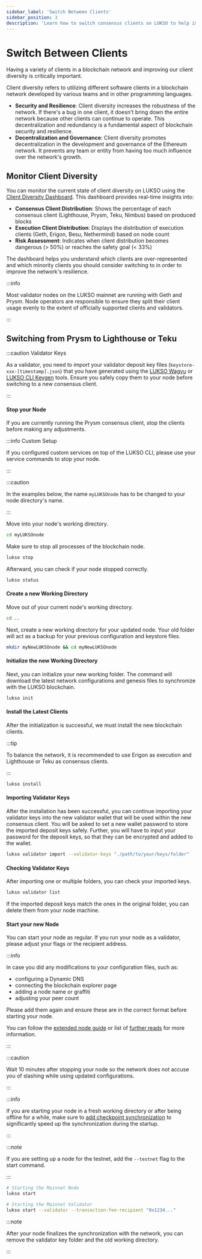 ```yaml
---
sidebar_label: 'Switch Between Clients'
sidebar_position: 3
description: 'Learn how to switch consensus clients on LUKSO to help improve client diversity: switch from Prysm to Lighthouse or Teku.'
---
```


# Switch Between Clients

Having a variety of clients in a blockchain network and improving our client diversity is critically important.

Client diversity refers to utilizing different software clients in a blockchain network developed by various teams and in other programming languages.

- **Security and Resilience**: Client diversity increases the robustness of the network. If there's a bug in one client, it doesn't bring down the entire network because other clients can continue to operate. This decentralization and redundancy is a fundamental aspect of blockchain security and resilience.
- **Decentralization and Governance**: Client diversity promotes decentralization in the development and governance of the Ethereum network. It prevents any team or entity from having too much influence over the network's growth.

## Monitor Client Diversity

You can monitor the current state of client diversity on LUKSO using the [Client Diversity Dashboard](https://clientdiversity.lukso.network/). This dashboard provides real-time insights into:

- **Consensus Client Distribution**: Shows the percentage of each consensus client (Lighthouse, Prysm, Teku, Nimbus) based on produced blocks
- **Execution Client Distribution**: Displays the distribution of execution clients (Geth, Erigon, Besu, Nethermind) based on node count
- **Risk Assessment**: Indicates when client distribution becomes dangerous (> 50%) or reaches the safety goal (< 33%)

The dashboard helps you understand which clients are over-represented and which minority clients you should consider switching to in order to improve the network's resilience.

:::info

Most validator nodes on the LUKSO mainnet are running with Geth and Prysm. Node operators are responsible to ensure they split their client usage evenly to the extent of officially supported clients and validators.

:::

## Switching from Prysm to Lighthouse or Teku

:::caution Validator Keys

As a validator, you need to import your validator deposit key files (`keystore-xxx-[timestamp].json`) that you have generated using the [LUKSO Wagyu](https://github.com/lukso-network/tools-wagyu-key-gen) or [LUKSO CLI Keygen](https://github.com/lukso-network/tools-key-gen-cli) tools. Ensure you safely copy them to your node before switching to a new consensus client.

:::

#### Stop your Node

If you are currently running the Prysm consensus client, stop the clients before making any adjustments.

:::info Custom Setup

If you configured custom services on top of the LUKSO CLI, please use your service commands to stop your node.

:::

:::caution

In the examples below, the name `myLUKSOnode` has to be changed to your node directory's name.

:::

Move into your node's working directory.

```bash
cd myLUKSOnode
```

Make sure to stop all processes of the blockchain node.

```bash
lukso stop
```

Afterward, you can check if your node stopped correctly.

```bash
lukso status
```

#### Create a new Working Directory

Move out of your current node's working directory.

```bash
cd ..
```

Next, create a new working directory for your updated node. Your old folder will act as a backup for your previous configuration and keystore files.

```bash
mkdir myNewLUKSOnode && cd myNewLUKSOnode
```

#### Initialize the new Working Directory

Next, you can initialize your new working folder. The command will download the latest network configurations and genesis files to synchronize with the LUKSO blockchain.

```bash
lukso init
```

#### Install the Latest Clients

After the initialization is successful, we must install the new blockchain clients.

:::tip

To balance the network, it is recommended to use Erigon as execution and Lighthouse or Teku as consensus clients.

:::

```bash
lukso install
```

#### Importing Validator Keys

After the installation has been successful, you can continue importing your validator keys into the new validator wallet that will be used within the new consensus client. You will be asked to set a new wallet password to store the imported deposit keys safely. Further, you will have to input your password for the deposit keys, so that they can be encrypted and added to the wallet.

```bash
lukso validator import --validator-keys "./path/to/your/keys/folder"
```

#### Checking Validator Keys

After importing one or multiple folders, you can check your imported keys.

```bash
lukso validator list
```

If the imported deposit keys match the ones in the original folder, you can delete them from your node machine.

#### Start your new Node

You can start your node as regular. If you run your node as a validator, please adjust your flags or the recipient address.

:::info

In case you did any modifications to your configuration files, such as:

- configuring a Dynamic DNS
- connecting the blockchain explorer page
- adding a node name or graffiti
- adjusting your peer count

Please add them again and ensure these are in the correct format before starting your node.

You can follow the [extended node guide](https://github.com/fhildeb/lukso-node-guide/blob/main/docs/guides/maintenance/switch-clients.md) or list of [further reads](../mainnet/running-a-node.md#further-reads) for more information.

:::

:::caution

Wait 10 minutes after stopping your node so the network does not accuse you of slashing while using updated configurations.

:::

:::info

If you are starting your node in a fresh working directory or after being offline for a while, make sure to [add checkpoint synchronization](../mainnet/running-a-node.md#start-the-clients) to significantly speed up the synchronization during the startup.

:::

:::note

If you are setting up a node for the testnet, add the `--testnet` flag to the start command.

:::

```bash
# Starting the Mainnet Node
lukso start

# Starting the Mainnet Validator
lukso start --validator --transaction-fee-recipient "0x1234..."
```

:::note

After your node finalizes the synchronization with the network, you can remove the validator key folder and the old working directory.

:::
